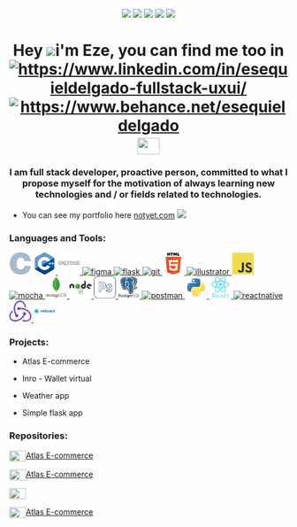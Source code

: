 <p align="center">
  <a href="#" ><img src="https://media.giphy.com/media/K7o9FdCoDnwEo/giphy.gif" width="150" /></a>
  <a href="#" ><img src="https://media.giphy.com/media/K7o9FdCoDnwEo/giphy.gif" width="150" /></a>
  <a href="#" ><img src="https://media.giphy.com/media/K7o9FdCoDnwEo/giphy.gif" width="150" /></a>
  <a href="#" ><img src="https://media.giphy.com/media/K7o9FdCoDnwEo/giphy.gif" width="150" /></a>
  <a href="#" ><img src="https://media.giphy.com/media/K7o9FdCoDnwEo/giphy.gif" width="150" /></a>
</p>
<p float="center">
<h1 align="center">Hey <a href="#" ><img src="https://media.giphy.com/media/5hmgfdvimPl5NjTUU6/giphy.gif" width="50" /></a>i'm Eze, you can find me too in
  <a href="https://www.linkedin.com/in/esequieldelgado-fullstack-uxui/" target="blank"><img align="center" src="https://res.cloudinary.com/dcen68vrk/image/upload/v1616988077/GitHub%20Profile/linkedin_rwayfd.svg" alt="https://www.linkedin.com/in/esequieldelgado-fullstack-uxui/" height="30" width="40" /></a>
  <a href="https://www.behance.net/esequieldelgado" target="blank"><img align="center" src="https://res.cloudinary.com/dcen68vrk/image/upload/v1616987982/GitHub%20Profile/behance_digfkg.svg" alt="https://www.behance.net/esequieldelgado" height="30" width="40" /></a>
  <a href="https://www.instagram.com/im_edl/" target="blank"><img align="center" src="https://res.cloudinary.com/dcen68vrk/image/upload/v1616987808/GitHub%20Profile/instagram_hfy47c.svg" height="30" width="40" /></a>
</h1>

</p>
<h3 align="center">I am full stack developer, proactive person, committed to what I propose myself for the motivation of always learning new technologies and / or fields related to technologies.</h3>

- You can see my portfolio here [notyet.com](notyet.com) <a href="#" ><img src="https://media.giphy.com/media/8F3ydhGtokLnZp55yZ/giphy.gif" width="20" /></a>

<h3 align="left">Languages and Tools:</h3>

<p align="left">
  <a href="https://www.cprogramming.com/" target="_blank"> <img src="https://raw.githubusercontent.com/devicons/devicon/master/icons/c/c-original.svg" alt="c" width="40" height="40"/></a>
  <a href="https://www.w3schools.com/cpp/" target="_blank"> <img src="https://raw.githubusercontent.com/devicons/devicon/master/icons/cplusplus/cplusplus-original.svg" alt="cplusplus" width="40" height="40"/> </a> <a href="https://expressjs.com" target="_blank"> <img src="https://raw.githubusercontent.com/devicons/devicon/master/icons/express/express-original-wordmark.svg" alt="express" width="40" height="40"/> </a>
  <a href="https://www.figma.com/" target="_blank"> <img src="https://www.vectorlogo.zone/logos/figma/figma-icon.svg" alt="figma" width="40" height="40"/> </a>
  <a href="https://flask.palletsprojects.com/" target="_blank"> <img src="https://www.vectorlogo.zone/logos/pocoo_flask/pocoo_flask-icon.svg" alt="flask" width="40" height="40"/> </a>
  <a href="https://git-scm.com/" target="_blank"> <img src="https://www.vectorlogo.zone/logos/git-scm/git-scm-icon.svg" alt="git" width="40" height="40"/> </a>
  <a href="https://www.w3.org/html/" target="_blank"> <img src="https://raw.githubusercontent.com/devicons/devicon/master/icons/html5/html5-original-wordmark.svg" alt="html5" width="40" height="40"/> </a> <a href="https://www.adobe.com/in/products/illustrator.html" target="_blank"> <img src="https://www.vectorlogo.zone/logos/adobe_illustrator/adobe_illustrator-icon.svg" alt="illustrator" width="40" height="40"/> </a> <a href="https://developer.mozilla.org/en-US/docs/Web/JavaScript" target="_blank"> <img src="https://raw.githubusercontent.com/devicons/devicon/master/icons/javascript/javascript-original.svg" alt="javascript" width="40" height="40"/> </a> <a href="https://mochajs.org" target="_blank"> <img src="https://www.vectorlogo.zone/logos/mochajs/mochajs-icon.svg" alt="mocha" width="40" height="40"/> </a> <a href="https://www.mongodb.com/" target="_blank"> <img src="https://raw.githubusercontent.com/devicons/devicon/master/icons/mongodb/mongodb-original-wordmark.svg" alt="mongodb" width="40" height="40"/> </a> <a href="https://nodejs.org" target="_blank"> <img src="https://raw.githubusercontent.com/devicons/devicon/master/icons/nodejs/nodejs-original-wordmark.svg" alt="nodejs" width="40" height="40"/> </a> <a href="https://www.photoshop.com/en" target="_blank"> <img src="https://raw.githubusercontent.com/devicons/devicon/master/icons/photoshop/photoshop-line.svg" alt="photoshop" width="40" height="40"/> </a> <a href="https://www.postgresql.org" target="_blank"> <img src="https://raw.githubusercontent.com/devicons/devicon/master/icons/postgresql/postgresql-original-wordmark.svg" alt="postgresql" width="40" height="40"/> </a> <a href="https://postman.com" target="_blank"> <img src="https://www.vectorlogo.zone/logos/getpostman/getpostman-icon.svg" alt="postman" width="40" height="40"/> </a> <a href="https://www.python.org" target="_blank"> <img src="https://raw.githubusercontent.com/devicons/devicon/master/icons/python/python-original.svg" alt="python" width="40" height="40"/> </a> <a href="https://reactjs.org/" target="_blank"> <img src="https://raw.githubusercontent.com/devicons/devicon/master/icons/react/react-original-wordmark.svg" alt="react" width="40" height="40"/> </a> <a href="https://reactnative.dev/" target="_blank"> <img src="https://reactnative.dev/img/header_logo.svg" alt="reactnative" width="40" height="40"/> </a> <a href="https://redux.js.org" target="_blank"> <img src="https://raw.githubusercontent.com/devicons/devicon/master/icons/redux/redux-original.svg" alt="redux" width="40" height="40"/> </a> <a href="https://webpack.js.org" target="_blank"> <img src="https://raw.githubusercontent.com/devicons/devicon/d00d0969292a6569d45b06d3f350f463a0107b0d/icons/webpack/webpack-original-wordmark.svg" alt="webpack" width="40" height="40"/> </a> </p>


<h3 align="left">Projects:</h3>

- <p>Atlas E-commerce</p>
- <p>Inro - Wallet virtual</p>
- <p>Weather app</p>
- <p>Simple flask app</p>

<h3 align="left">Repositories:</h3>
<a href="#" ><img align="center" src="https://res.cloudinary.com/dcen68vrk/image/upload/v1616988831/GitHub%20Profile/point_stjrju.svg" height="20" width="30" />Atlas E-commerce</a>

<a href="#" ><img align="center" src="https://res.cloudinary.com/dcen68vrk/image/upload/v1616988831/GitHub%20Profile/point_stjrju.svg" height="20" width="30" />Atlas E-commerce</a>

<a href="#" ><img align="center" src="https://res.cloudinary.com/dcen68vrk/image/upload/v1616989565/GitHub%20Profile/line_h9w4oh.svg" height="20" width="30" /></a>

<a href="#" ><img align="center" src="https://res.cloudinary.com/dcen68vrk/image/upload/v1616988831/GitHub%20Profile/point_stjrju.svg" height="20" width="30" />Atlas E-commerce</a>

